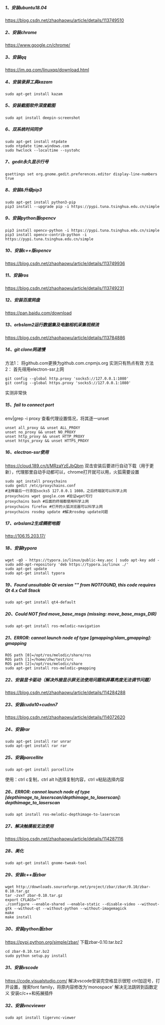 ##### 1、安装ubuntu18.04

https://blog.csdn.net/zhaohaowu/article/details/113749510

##### 2、安装chrome

https://www.google.cn/chrome/

##### 3、安装qq

https://im.qq.com/linuxqq/download.html

##### 4、安装录屏工具kazam

```
sudo apt-get install kazam
```

##### 5、安装截图软件深度截图

```
sudo apt install deepin-screenshot
```

##### 6、双系统时间同步

```
sudo apt-get install ntpdate
sudo ntpdate time.windows.com
sudo hwclock --localtime --systohc
```

##### 7、gedit永久显示行号

```
gsettings set org.gnome.gedit.preferences.editor display-line-numbers true
```

##### 8、安装&升级pip3

```
sudo apt-get install python3-pip
pip3 install --upgrade pip -i https://pypi.tuna.tsinghua.edu.cn/simple
```

##### 9、安装python版opencv

```
pip3 install opencv-python -i https://pypi.tuna.tsinghua.edu.cn/simple
pip3 install opencv-contrib-python -i https://pypi.tuna.tsinghua.edu.cn/simple
```

##### 10、安装c++版opencv

https://blog.csdn.net/zhaohaowu/article/details/113749936

##### 11、安装ros

https://blog.csdn.net/zhaohaowu/article/details/113749231

##### 12、安装百度网盘

https://pan.baidu.com/download

##### 13、orbslam2运行数据集及电脑相机采集视频流

https://blog.csdn.net/zhaohaowu/article/details/113784886

##### 14、git clone网速慢

方法1：
将github.com更换为github.com.cnpmjs.org
实测只有热点有效
方法2：
首先得用electron-ssr上网

```
git config --global http.proxy 'socks5://127.0.0.1:1080' 
git config --global https.proxy 'socks5://127.0.0.1:1080'
```

实测非常快

##### 15、fail to connect port

env|grep -i proxy 查看代理设置情况，将其逐一unset

```
unset all_proxy && unset ALL_PROXY
unset no_proxy && unset NO_PROXY
unset http_proxy && unset HTTP_PROXY 
unset https_proxy && unset HTTPS_PROXY
```

##### 16、electron-ssr使用

https://cloud.189.cn/t/MRzaYzEJbQbm
双击安装后要进行自动下载（用于更新），代理那里自动手动都可以，chrome打开就可以用，火狐需要设置

```
sudo apt install proxychains
sudo gedit /etc/proxychains.conf
#注释最后一行添加socks5 127.0.0.1 1080，之后终端就可以科学上网
proxychains wget google.com #验证wget可行
proxychains bash #后面的终端都使用科学上网
proxychains firefox #打开的火狐浏览器可以科学上网
proxychains rosdep update #解决rosdep update问题
```

##### 17、orbslam2生成稠密地图

http://106.15.203.17/

##### 18、安装typora

```
wget -qO - https://typora.io/linux/public-key.asc | sudo apt-key add -
sudo add-apt-repository 'deb https://typora.io/linux ./'
sudo apt-get update
sudo apt-get install typora
```

##### 19、Found unsuitable Qt version "" from NOTFOUND, this code requires Qt 4.x Call Stack

```
sudo apt-get install qt4-default 
```

##### 20、Could NOT find move_base_msgs (missing: move_base_msgs_DIR)

```
sudo apt-get install ros-melodic-navigation
```

##### 21、ERROR: cannot launch node of type [gmapping/slam_gmapping]: gmapping

```
ROS path [0]=/opt/ros/melodic/share/ros
ROS path [1]=/home/zhw/test/src
ROS path [2]=/opt/ros/melodic/share
sudo apt-get install ros-melodic-gmapping
```

##### 22、安装显卡驱动（解决外接显示屏无法使用问题和屏幕亮度无法调节问题）

https://blog.csdn.net/zhaohaowu/article/details/114284288

##### 23、安装cuda10+cudnn7

https://blog.csdn.net/zhaohaowu/article/details/114072620

##### 24、安装rar

```
sudo apt-get install rar unrar
sudo apt-get install rar rar
```

##### 25、安装parcellite

```
sudo apt-get install parcellite
```


使用：ctrl c复制，ctrl alt h选择复制内容，ctrl v粘贴选择内容

##### 26、ERROR: cannot launch node of type [depthimage_to_laserscan/depthimage_to_laserscan]: depthimage_to_laserscan

```
sudo apt install ros-melodic-depthimage-to-laserscan
```

##### 27、解决触摸板无法使用

https://blog.csdn.net/zhaohaowu/article/details/114287116

##### 28、美化

```
sudo apt-get install gnome-tweak-tool
```

##### 29、安装c++版zbar

```
wget http://downloads.sourceforge.net/project/zbar/zbar/0.10/zbar-0.10.tar.gz
tar -zvxf zbar-0.10.tar.gz
export CFLAGS=""
./configure --enable-shared --enable-static --disable-video --without-gtk --without-qt --without-python --without-imagemagick
make
make install
```

##### 30、安装python版zbar

https://pypi.python.org/simple/zbar/
下载zbar-0.10.tar.bz2

```
cd zbar-0.10.tar.bz2
sudo python setup.py install
```

##### 31、安装vscode

https://code.visualstudio.com/
解决vscode安装完空格显示很短
ctrl加逗号，打开设置，搜索font family，将原内容修改为'monospace'
解决无法跳转到函数定义
安装c/c++和拓展插件

##### 32、安装vncviewer

```
sudo apt install tigervnc-viewer 
```


